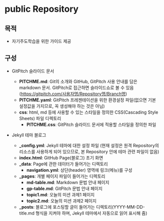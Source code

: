 # public Repository

## 목적
* 자기주도학습을 위한 가이드 제공

## 구성
* GitPitch 슬라이드 문서
  - **PITCHME.md**: Git의 소개와 GitHub, GitPitch 사용 안내를 담은 markdown 문서. GitPitch로 접근하면 슬라이드쇼로 볼 수 있음(https://gitpitch.com/사용자명/Repository명/Branch명)
  - **PITCHME.yaml**: GitPitch 프레젠테이션을 위한 환경설정 파일(없으면 기본설정값을 가지므로, 꼭 생성해야 하는 것은 아님)
  - **css**: html, md 등에 사용할 수 있는 스타일을 정의한 CSS(Cascading Style Sheets) 파일 디렉토리
    - **PITCHME.css**: GitPitch 슬라이드 문서에 적용할 스타일을 정의한 파일

* Jekyll 테마 블로그
  - **\_config.yml**: Jekyll 테마에 대한 설정 파일
                  (현재 설정은 원격 Repository의 리소스를 사용하게 되어 있으므로, 본 Repository 안에 테마 관련 파일이 없음)
  - **index.html**: GitHub Page(블로그) 초기 화면
  - **\_data**: Page에 관한 데이터가 들어가는 디렉토리
    - **navigation.yml**: 상단(header) 영역에 링크(메뉴)를 구성
  - **\_pages**: 개별 페이지 파일이 들어가는 디렉토리
    - **md-table.md**: Markdown 문법 안내 페이지
    - **gp-table.md**: GitPitch 문법 안내 페이지
    - **topic1.md**: 오늘의 미션 과제1 페이지
    - **topic2.md**: 오늘의 미션 과제2 페이지
  - **\_posts**: 블로그에 포스팅할 글이 들어가는 디렉토리(YYYY-MM-DD-title.md 형식을 지켜야 하며, Jekyll 테마에서 자동으로 읽어 표시해 줌)
  

